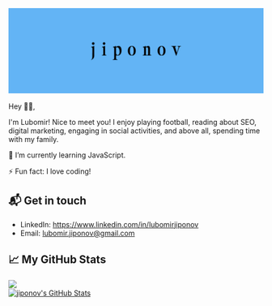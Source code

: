<p align="center">
<a href="https://github.com/jiponov"><img src="https://github.com/jiponov/jiponov/blob/master/jiponov.jpg" alt="jiponov lubomir"></a>
</p>

<p align="left">Hey 👋🏻,

I'm Lubomir! Nice to meet you! 
I enjoy playing football, reading about SEO, digital marketing, 
engaging in social activities, and above all, spending time with my family.</p>

<p align="left">🌱 I’m currently learning JavaScript.</p>
<p align="left">⚡ Fun fact: I love coding!</p>

## 📬 Get in touch

- LinkedIn: https://www.linkedin.com/in/lubomirjiponov
- Email: lubomir.jiponov@gmail.com

## &#x1f4c8; My GitHub Stats

<a href="https://github.com/jiponov/jiponov">
  <img align="center" height="180em" src="https://github-readme-stats.vercel.app/api/top-langs/?username=jiponov&langs_count=8&layout=compact&title_color=000000&text_color=000000" />
</a>
<br>
<a href="https://github.com/jiponov/jiponov">
  <img align="center" height="180em" src="https://github-readme-stats.vercel.app/api?username=jiponov&show_icons=true&line_height=27&locale=en&title_color=000000&text_color=000000&icon_color=62b4f5" alt="jiponov's GitHub Stats" />
</a>